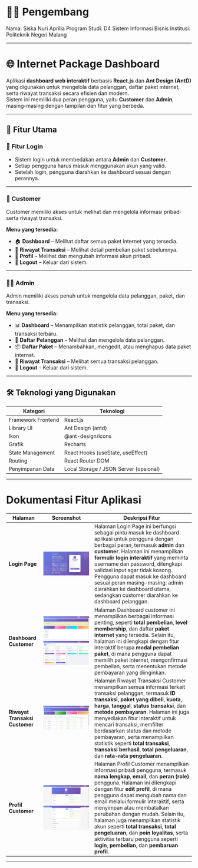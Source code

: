 # 🧑‍🎓 Pengembang

Nama: Siska Nuri Aprilia
Program Studi: D4 Sistem Informasi Bisnis
Institusi: Politeknik Negeri Malang

---

# 🌐 Internet Package Dashboard

Aplikasi **dashboard web interaktif** berbasis **React.js** dan **Ant Design (AntD)** yang digunakan untuk mengelola data pelanggan, daftar paket internet, serta riwayat transaksi secara efisien dan modern.  
Sistem ini memiliki dua peran pengguna, yaitu **Customer** dan **Admin**, masing-masing dengan tampilan dan fitur yang berbeda.

---

## 🚀 Fitur Utama

### 🔑 Fitur Login
- Sistem login untuk membedakan antara **Admin** dan **Customer**.  
- Setiap pengguna harus masuk menggunakan akun yang valid.  
- Setelah login, pengguna diarahkan ke dashboard sesuai dengan perannya.

---

### 👥 Customer
Customer memiliki akses untuk melihat dan mengelola informasi pribadi serta riwayat transaksi.

**Menu yang tersedia:**
- 🏠 **Dashboard** – Melihat daftar semua paket internet yang tersedia.  
- 🧾 **Riwayat Transaksi** – Melihat detail pembelian paket sebelumnya.  
- 👤 **Profil** – Melihat dan mengubah informasi akun pribadi.  
- 🚪 **Logout** – Keluar dari sistem.

---

### 🧑‍💼 Admin
Admin memiliki akses penuh untuk mengelola data pelanggan, paket, dan transaksi.

**Menu yang tersedia:**
- 📊 **Dashboard** – Menampilkan statistik pelanggan, total paket, dan transaksi terbaru.  
- 👥 **Daftar Pelanggan** – Melihat dan mengelola data pelanggan.  
- 📦 **Daftar Paket** – Menambahkan, mengedit, atau menghapus data paket internet.  
- 🧾 **Riwayat Transaksi** – Melihat semua transaksi pelanggan.  
- 🚪 **Logout** – Keluar dari sistem.

---

## 🛠️ Teknologi yang Digunakan

| Kategori | Teknologi |
|-----------|------------|
| Framework Frontend | React.js |
| Library UI | Ant Design (antd) |
| Ikon | @ant-design/icons |
| Grafik | Recharts |
| State Management | React Hooks (useState, useEffect) |
| Routing | React Router DOM |
| Penyimpanan Data | Local Storage / JSON Server (opsional) |

---

# Dokumentasi Fitur Aplikasi 

| Halaman | Screenshot | Deskripsi Fitur |
|---------|------------|----------------|
| **Login Page** | ![Login Page](public/screenshots/login.png) | Halaman Login Page ini berfungsi sebagai pintu masuk ke dashboard aplikasi untuk pengguna dengan berbagai peran, termasuk **admin** dan **customer**. Halaman ini menampilkan **formulir login interaktif** yang meminta username dan password, dilengkapi validasi input agar tidak kosong. Pengguna dapat masuk ke dashboard sesuai peran masing-masing: admin diarahkan ke dashboard utama, sedangkan customer diarahkan ke dashboard pelanggan. |
| **Dashboard Customer** | ![Dashboard Customer](public/screenshots/dashboardcustomers1.png)  <br> ![Dashboard Customer 2](public/screenshots/dashboardcustomers2.png) | Halaman Dashboard customer ini menampilkan berbagai informasi penting, seperti **total pembelian**, **level membership**, dan daftar **paket internet** yang tersedia. Selain itu, halaman ini dilengkapi dengan fitur interaktif berupa **modal pembelian paket**, di mana pengguna dapat memilih paket internet, mengonfirmasi pembelian, serta menentukan metode pembayaran yang diinginkan. |
| **Riwayat Transaksi Customer** | ![Riwayat Transaksi](public/screenshots/riwayattransaksicustomers.png) | Halaman Riwayat Transaksi Customer menampilkan semua informasi terkait transaksi pelanggan, termasuk **ID transaksi**, **paket yang dibeli**, **kuota**, **harga**, **tanggal**, **status transaksi**, dan **metode pembayaran**. Halaman ini juga menyediakan fitur interaktif untuk mencari transaksi, memfilter berdasarkan status dan metode pembayaran, serta menampilkan statistik seperti **total transaksi**, **transaksi berhasil**, **total pengeluaran**, dan **rata-rata pengeluaran**. |
| **Profil Customer** | ![Profil Customer](public/screenshots/profilcustomers1.png) <br> ![Profil Customer 2](public/screenshots/profilcustomers2.png) | Halaman Profil Customer menampilkan informasi pribadi pengguna, termasuk **nama lengkap**, **email**, dan **peran (role)** pengguna. Halaman ini dilengkapi dengan fitur **edit profil**, di mana pengguna dapat mengubah nama dan email melalui formulir interaktif, serta menyimpan atau membatalkan perubahan dengan mudah. Selain itu, halaman juga menampilkan statistik akun seperti **total transaksi**, **total pengeluaran**, dan **poin loyalitas**, serta aktivitas terbaru pengguna seperti **login**, **pembelian**, dan **pembaruan profil**. |

---
